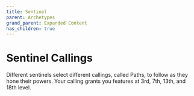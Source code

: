 ```yaml
---
title: Sentinel
parent: Archetypes
grand_parent: Expanded Content
has_children: true
---
```


# Sentinel Callings

Different sentinels select different callings, called Paths, to follow as they hone their powers. Your calling grants you features at 3rd, 7th, 13th, and 18th level.
